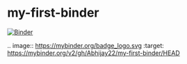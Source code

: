 # my-first-binder
[![Binder](https://mybinder.org/badge_logo.svg)](https://mybinder.org/v2/gh/Abhijay22/my-first-binder/HEAD)

.. image:: https://mybinder.org/badge_logo.svg
 :target: https://mybinder.org/v2/gh/Abhijay22/my-first-binder/HEAD
